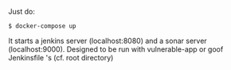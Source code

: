 Just do:
    
    $ docker-compose up


It starts a jenkins server (localhost:8080) and a sonar server (localhost:9000).
Designed to be run with vulnerable-app or goof Jenkinsfile 's (cf. root directory)
